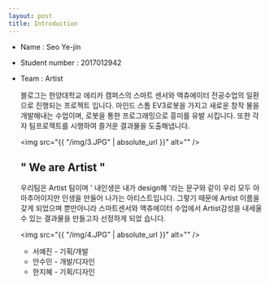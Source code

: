 ```yaml
---
layout: post
title: Introduction
---
```



- Name : Seo Ye-jin
- Student number : 2017012942
- Team : Artist 



  블로그는 한양대학교 에리카 캠퍼스의 스마트 센서와 액츄에이터 전공수업의 일환으로 진행되는 프로젝트 입니다. 마인드 스톰 EV3로봇을 가지고 새로운 창작   물을 개발해내는 수업이며, 로봇을 통한 프로그래밍으로 흥미를 유발 시킵니다. 또한 각자 팀프로젝트를 시행하여 즐거운 결과물을 도출해냅니다.  


  <img src="{{ "/img/3.JPG" | absolute_url }}" alt="" />

  ## " We are Artist "

    우리팀은 Artist 팀이며 ' 내인생은 내가 design해 '라는 문구와 같이 우리 모두 아마추어이지만 인생을 만들어 나가는 아티스트입니다. 
    그렇기 때문에 Artist 이름을 갖게 되었으며 뿐만아니라 스마트센서와 액츄에이터 수업에서 Artist감성을 내세울 수 있는 결과물을 만들고자 선정하게 되었     습니다.  

   <img src="{{ "/img/4.JPG" | absolute_url }}" alt="" />
   
   - 서예진 - 기획/개발 
   - 안수민 - 개발/디자인
   - 한지혜 - 기획/디자인

    
